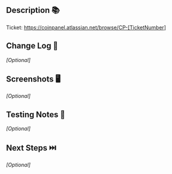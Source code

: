 ## Description 📚

Ticket: https://coinpanel.atlassian.net/browse/CP-[TicketNumber]

## Change Log 📜

_[Optional]_

## Screenshots 🖥️

_[Optional]_

## Testing Notes 🚦

_[Optional]_

## Next Steps ⏭️

_[Optional]_
